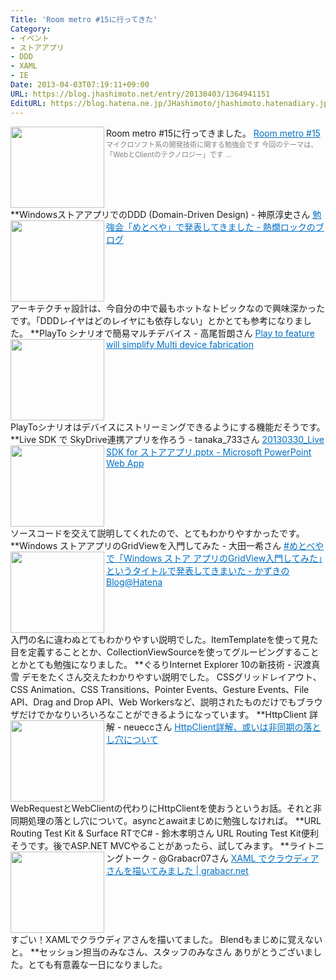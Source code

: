 ```yaml
---
Title: 'Room metro #15に行ってきた'
Category:
- イベント
- ストアアプリ
- DDD
- XAML
- IE
Date: 2013-04-03T07:19:11+09:00
URL: https://blog.jhashimoto.net/entry/20130403/1364941151
EditURL: https://blog.hatena.ne.jp/JHashimoto/jhashimoto.hatenadiary.jp/atom/entry/12921228815717255568
---
```


Room metro #15に行ってきました。
<a href="http://metrostyledev.net/index.php/event/20130330/" target="_blank"><img class="alignleft" align="left" border="0" src="http://capture.heartrails.com/150x130/shadow?http://metrostyledev.net/index.php/event/20130330/" alt="" width="150" height="130" /></a><a style="color:#0070C5;" href="http://metrostyledev.net/index.php/event/20130330/" target="_blank">Room metro #15</a><a href="http://b.hatena.ne.jp/entry/http://metrostyledev.net/index.php/event/20130330/" target="_blank"><img border="0" src="http://b.hatena.ne.jp/entry/image/http://metrostyledev.net/index.php/event/20130330/" alt="" /></a><br><span style="color: #808080;font-size: 80%;">マイクロソフト系の開発技術に関する勉強会です  今回のテーマは、「WebとClientのテクノロジー」です ...</span><br style="clear:both;" />
**WindowsストアアプリでのDDD (Domain-Driven Design) - 神原淳史さん
<a href="http://d.hatena.ne.jp/atsukanrock/20130330/1364629116" target="_blank"><img class="alignleft" align="left" border="0" src="http://capture.heartrails.com/150x130/shadow?http://d.hatena.ne.jp/atsukanrock/20130330/1364629116" alt="" width="150" height="130" /></a><a style="color:#0070C5;" href="http://d.hatena.ne.jp/atsukanrock/20130330/1364629116" target="_blank">勉強会「めとべや」で発表してきました - 熱燗ロックのブログ</a><a href="http://b.hatena.ne.jp/entry/http://d.hatena.ne.jp/atsukanrock/20130330/1364629116" target="_blank"><img border="0" src="http://b.hatena.ne.jp/entry/image/http://d.hatena.ne.jp/atsukanrock/20130330/1364629116" alt="" /></a><br style="clear:both;" />
アーキテクチャ設計は、今自分の中で最もホットなトピックなので興味深かったです。「DDDレイヤはどのレイヤにも依存しない」とかとても参考になりました。
**PlayTo シナリオで簡易マルチデバイス - 高尾哲朗さん
<a href="http://www.processtune.com/blog/?p=477" target="_blank"><img class="alignleft" align="left" border="0" src="http://capture.heartrails.com/150x130/shadow?http://www.processtune.com/blog/?p=477" alt="" width="150" height="130" /></a><a style="color:#0070C5;" href="http://www.processtune.com/blog/?p=477" target="_blank">Play to feature will simplify Multi device fabrication</a><a href="http://b.hatena.ne.jp/entry/http://www.processtune.com/blog/?p=477" target="_blank"><img border="0" src="http://b.hatena.ne.jp/entry/image/http://www.processtune.com/blog/?p=477" alt="" /></a><br style="clear:both;" />
PlayToシナリオはデバイスにストリーミングできるようにする機能だそうです。
**Live SDK で SkyDrive連携アプリを作ろう - tanaka_733さん
<a href="https://skydrive.live.com/view.aspx?resid=B43F4832F5BAFBB9!19516&app=PowerPoint&authkey=!AK0p03n3BkQaizk" target="_blank"><img class="alignleft" align="left" border="0" src="http://capture.heartrails.com/150x130/shadow?https://skydrive.live.com/view.aspx?resid=B43F4832F5BAFBB9!19516&app=PowerPoint&authkey=!AK0p03n3BkQaizk" alt="" width="150" height="130" /></a><a style="color:#0070C5;" href="https://skydrive.live.com/view.aspx?resid=B43F4832F5BAFBB9!19516&app=PowerPoint&authkey=!AK0p03n3BkQaizk" target="_blank">20130330_Live SDK for ストアアプリ.pptx - Microsoft PowerPoint Web App</a><a href="http://b.hatena.ne.jp/entry/https://skydrive.live.com/view.aspx?resid=B43F4832F5BAFBB9!19516&app=PowerPoint&authkey=!AK0p03n3BkQaizk" target="_blank"><img border="0" src="http://b.hatena.ne.jp/entry/image/https://skydrive.live.com/view.aspx?resid=B43F4832F5BAFBB9!19516&app=PowerPoint&authkey=!AK0p03n3BkQaizk" alt="" /></a><br><span style="color: #808080;font-size: 80%;"></span><br style="clear:both;" />
ソースコードを交えて説明してくれたので、とてもわかりやすかったです。
**Windows ストアアプリのGridViewを入門してみた - 大田一希さん
<a href="http://d.hatena.ne.jp/okazuki/20130330/1364627910" target="_blank"><img class="alignleft" align="left" border="0" src="http://capture.heartrails.com/150x130/shadow?http://d.hatena.ne.jp/okazuki/20130330/1364627910" alt="" width="150" height="130" /></a><a style="color:#0070C5;" href="http://d.hatena.ne.jp/okazuki/20130330/1364627910" target="_blank">#めとべや で「Windows ストア アプリのGridView入門してみた」というタイトルで発表してきまいた - かずきのBlog@Hatena</a><a href="http://b.hatena.ne.jp/entry/http://d.hatena.ne.jp/okazuki/20130330/1364627910" target="_blank"><img border="0" src="http://b.hatena.ne.jp/entry/image/http://d.hatena.ne.jp/okazuki/20130330/1364627910" alt="" /></a><br style="clear:both;" />
入門の名に違わぬとてもわかりやすい説明でした。ItemTemplateを使って見た目を定義することとか、CollectionViewSourceを使ってグルーピングすることとかとても勉強になりました。
**ぐるりInternet Explorer 10の新技術 - 沢渡真雪
デモをたくさん交えたわかりやすい説明でした。
CSSグリッドレイアウト、CSS Animation、CSS Transitions、Pointer Events、Gesture Events、File API、Drag and Drop API、Web Workersなど、説明されたものだけでもブラウザだけでかなりいろいろなことができるようになっています。
**HttpClient 詳解 - neueccさん
<a href="http://www.slideshare.net/neuecc/httpclient" target="_blank"><img class="alignleft" align="left" border="0" src="http://capture.heartrails.com/150x130/shadow?http://www.slideshare.net/neuecc/httpclient" alt="" width="150" height="130" /></a><a style="color:#0070C5;" href="http://www.slideshare.net/neuecc/httpclient" target="_blank">HttpClient詳解、或いは非同期の落とし穴について</a><a href="http://b.hatena.ne.jp/entry/http://www.slideshare.net/neuecc/httpclient" target="_blank"><img border="0" src="http://b.hatena.ne.jp/entry/image/http://www.slideshare.net/neuecc/httpclient" alt="" /></a><br style="clear:both;" />
WebRequestとWebClientの代わりにHttpClientを使おうというお話。それと非同期処理の落とし穴について。asyncとawaitまじめに勉強しなければ。
**URL Routing Test Kit & Surface RTでC# - 鈴木孝明さん
URL Routing Test Kit便利そうです。後でASP.NET MVCやることがあったら、試してみます。
**ライトニングトーク - @Grabacr07さん
<a href="http://grabacr.net/archives/795" target="_blank"><img class="alignleft" align="left" border="0" src="http://capture.heartrails.com/150x130/shadow?http://grabacr.net/archives/795" alt="" width="150" height="130" /></a><a style="color:#0070C5;" href="http://grabacr.net/archives/795" target="_blank">XAML でクラウディアさんを描いてみました | grabacr.net</a><a href="http://b.hatena.ne.jp/entry/http://grabacr.net/archives/795" target="_blank"><img border="0" src="http://b.hatena.ne.jp/entry/image/http://grabacr.net/archives/795" alt="" /></a><br style="clear:both;" />
すごい！XAMLでクラウディアさんを描いてました。
Blendもまじめに覚えないと。
**セッション担当のみなさん、スタッフのみなさん
ありがとうございました。とても有意義な一日になりました。
